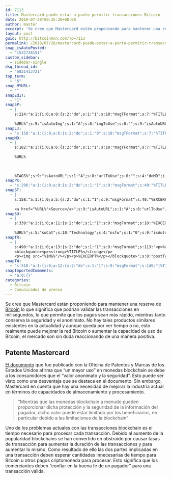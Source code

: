 ```yaml
---
id: 7113
title: Mastercard puede estar a punto permitir transacciones Bitcoin
date: 2018-07-28T00:35:28+00:00
author: master
excerpt: 'Se cree que Mastercard están proponiendo para mantener una reserva de Bitcoin lo que significa que podrían validar las transacciones en milisegundos, lo que permite que los pagos sean más rápido, mientras tanto conserva la seguridad y el anonimato. '
layout: post
guid: http://bitcoinmxn.com/?p=7113
permalink: /2018/07/28/mastercard-puede-estar-a-punto-permitir-transacciones-bitcoin/
snap_isAutoPosted:
  - "1532738151"
custom_sidebar:
  - sidebar-single
dsq_thread_id:
  - "6821413721"
top_term:
  - "6"
snap_MYURL:
  - ""
snapEdIT:
  - "1"
snap5P:
  - |
    s:214:"a:1:{i:0;a:8:{s:2:"do";s:1:"1";s:10:"msgTFormat";s:7:"%TITLE%";s:9:"msgFormat";s:18:"%EXCERPT%
    
    %URL%";s:9:"isAutoImg";s:1:"A";s:8:"imgToUse";s:0:"";s:9:"isAutoURL";s:1:"A";s:8:"urlToUse";s:0:"";s:4:"do5P";i:0;}}";
snapLJ:
  - 's:158:"a:1:{i:0;a:6:{s:2:"do";s:1:"0";s:10:"msgTFormat";s:7:"%TITLE%";s:9:"msgFormat";s:9:"%EXCERPT%";s:9:"isAutoURL";s:1:"A";s:8:"urlToUse";s:0:"";s:4:"doLJ";i:0;}}";'
snapMD:
  - |
    s:182:"a:1:{i:0;a:6:{s:2:"do";s:1:"1";s:10:"msgTFormat";s:7:"%TITLE%";s:9:"msgFormat";s:32:"%EXCERPT%
    
    %URL%
    
    
    
    %TAGS%";s:9:"isAutoURL";s:1:"A";s:8:"urlToUse";s:0:"";s:4:"doMD";i:0;}}";
snapPK:
  - 's:296:"a:1:{i:0;a:9:{s:2:"do";s:1:"1";s:9:"msgFormat";s:40:"%TITLE% - %URL% #bitcoin #mexico #crypto";s:9:"isAutoURL";s:1:"A";s:8:"urlToUse";s:0:"";s:4:"doPK";i:0;s:8:"isPosted";s:1:"1";s:4:"pgID";i:1383245459;s:7:"postURL";s:30:"https://www.plurk.com/p/mvjr0z";s:5:"pDate";s:19:"2018-07-28 00:35:34";}}";'
snapST:
  - |
    s:158:"a:1:{i:0;a:5:{s:2:"do";s:1:"1";s:9:"msgFormat";s:40:"%EXCERPT%
    
    <a href="%URL%">Source</a>";s:9:"isAutoURL";s:1:"A";s:8:"urlToUse";s:0:"";s:4:"doST";i:0;}}";
snapSU:
  - |
    s:339:"a:1:{i:0;a:11:{s:2:"do";s:1:"1";s:9:"msgFormat";s:18:"%EXCERPT%
    
    %URL%";s:5:"suCat";s:10:"Technology";s:4:"nsfw";s:1:"0";s:9:"isAutoURL";s:1:"A";s:8:"urlToUse";s:0:"";s:4:"doSU";i:0;s:8:"isPosted";s:1:"1";s:4:"pgID";s:6:"9wSCdg";s:7:"postURL";s:45:"http://www.stumbleupon.com/su/9wSCdg/comments";s:5:"pDate";s:19:"2018-07-28 00:35:49";}}";
snapTR:
  - |
    s:490:"a:1:{i:0;a:13:{s:2:"do";s:1:"1";s:9:"msgFormat";s:113:"<p>%URL%</p>
    <blockquote><p><strong>%TITLE%</strong></p>
    <p><img src="%IMG%"/></p><p>%EXCERPT%</p></blockquote>";s:8:"postType";s:1:"T";s:10:"msgTFormat";s:7:"%TITLE%";s:9:"isAutoImg";s:1:"A";s:8:"imgToUse";s:0:"";s:9:"isAutoURL";s:1:"A";s:8:"urlToUse";s:0:"";s:4:"doTR";i:0;s:8:"isPosted";s:1:"1";s:4:"pgID";i:176354353613;s:7:"postURL";s:46:"http://bitcoinmxn.tumblr.com/post/176354353613";s:5:"pDate";s:19:"2018-07-28 00:35:51";}}";
snapTW:
  - 's:518:"a:1:{i:0;a:12:{s:2:"do";s:1:"1";s:9:"msgFormat";s:149:"(%TITLE%) - %URL% #bitcoin #criptomonedas #criptomoneda #blockchain #bitcoinMexico #bitcoinpanama #bitcoinvenezuela #ethereum #mexico #cryptocurrency";s:8:"attchImg";s:1:"1";s:9:"isAutoImg";s:1:"A";s:8:"imgToUse";s:0:"";s:9:"isAutoURL";s:1:"A";s:8:"urlToUse";s:0:"";s:4:"doTW";i:0;s:8:"isPosted";s:1:"1";s:4:"pgID";s:19:"1023004072851505153";s:7:"postURL";s:58:"https://twitter.com/mxn_bitcoin/status/1023004072851505153";s:5:"pDate";s:19:"2018-07-28 00:35:52";}}";'
snapImportedComments:
  - 'a:0:{}'
categories:
  - Bitcoin
  - Comunicados de prensa
---
```

Se cree que Mastercard están proponiendo para mantener una reserva de [Bitcoin](http://bitcoinmxn.com/category/bitcoin/) lo que significa que podrían validar las transacciones en milisegundos, lo que permite que los pagos sean más rápido, mientras tanto conserva la seguridad y el anonimato. No hay tales productos similares existentes en la actualidad y aunque queda por ver tiempo o no, esto realmente puede mejorar la red Bitcoin o aumentar la capacidad de uso de Bitcoin, el mercado son sin duda reaccionando de una manera positiva.

## Patente Mastercard

[El documento](http://patft.uspto.gov/netacgi/nph-Parser?Sect1=PTO2&Sect2=HITOFF&p=1&u=%2Fnetahtml%2FPTO%2Fsearch-bool.html&r=2&f=G&l=50&co1=OR&d=PTXT&s1=cryptocurrency&s2=blockchain&OS=cryptocurrency+OR+blockchain&RS=cryptocurrency+OR+blockchain) que fue publicado con la Oficina de Patentes y Marcas de los Estados Unidos afirma que “un mayor uso” en monedas blockchain se debe a los consumidores que el “valor anonimato y la seguridad”. Esto puede ser visto como una desventaja que se destaca en el documento. Sin embargo, Mastercard en cuenta que hay una necesidad de mejorar la industria actual en términos de capacidades de almacenamiento y procesamiento.

> “Mientras que las monedas blockchain a menudo pueden proporcionar dicha protección y la seguridad de la información del pagador, dicho valor puede estar limitado por los beneficiarios, en particular debido a las limitaciones de la blockchain”

Uno de los problemas actuales con las transacciones blockchain es el tiempo necesario para procesar cada transacción. Debido al aumento de la popularidad blockchains se han convertido en obstruido por causar tasas de transacción para aumentar la duración de las transacciones y para aumentar lo mismo. Como resultado de ello las dos partes implicadas en una transacción deben esperar cantidades innecesarias de tiempo para Bitcoin u otros pagos criptomoneda para procesar. Esto significa que los comerciantes deben “confiar en la buena fe de un pagador” para una transacción válida.